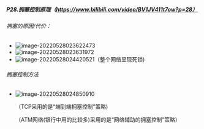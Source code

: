 ##### P28.拥塞控制原理（https://www.bilibili.com/video/BV1JV411t7ow?p=28）

###### 拥塞的原因/代价：

- ![image-20220528023622473](http://1.15.139.112:5000/static/typoraFigureBed/image-20220528023622473.png)
- ![image-20220528023631972](http://1.15.139.112:5000/static/typoraFigureBed/image-20220528023631972.png)
- ![image-20220528024420521](http://1.15.139.112:5000/static/typoraFigureBed/image-20220528024420521.png)（整个网络呈现死锁)

###### 拥塞控制方法

- ![image-20220528024850910](http://1.15.139.112:5000/static/typoraFigureBed/image-20220528024850910.png)

  （TCP采用的是“端到端拥塞控制”策略)
  
  （ATM网络(银行中用的比较多)采用的是“网络辅助的拥塞控制”策略）